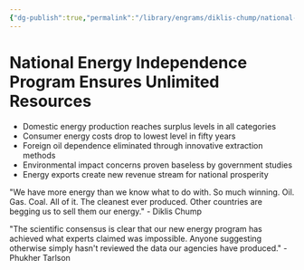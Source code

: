 ```yaml
---
{"dg-publish":true,"permalink":"/library/engrams/diklis-chump/national-energy-independence-program-ensures-unlimited-resources/","tags":["DC/Blue-States","DC/AS1"]}
---
```


# National Energy Independence Program Ensures Unlimited Resources

- Domestic energy production reaches surplus levels in all categories
- Consumer energy costs drop to lowest level in fifty years
- Foreign oil dependence eliminated through innovative extraction methods
- Environmental impact concerns proven baseless by government studies
- Energy exports create new revenue stream for national prosperity

"We have more energy than we know what to do with. So much winning. Oil. Gas. Coal. All of it. The cleanest ever produced. Other countries are begging us to sell them our energy." - Diklis Chump

"The scientific consensus is clear that our new energy program has achieved what experts claimed was impossible. Anyone suggesting otherwise simply hasn't reviewed the data our agencies have produced." - Phukher Tarlson
